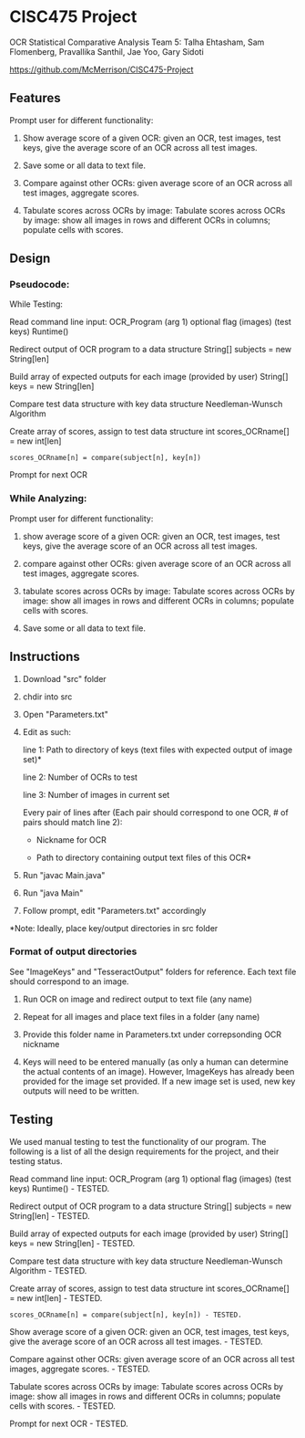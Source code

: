 # CISC475 Project
OCR Statistical Comparative Analysis
Team 5: Talha Ehtasham, Sam Flomenberg, Pravallika Santhil, Jae Yoo, Gary Sidoti


https://github.com/McMerrison/CISC475-Project 


## Features
Prompt user for different functionality:

1) Show average score of a given OCR: given an OCR, test images, test keys, give the average score of an OCR across all test images.

2) Save some or all data to text file.

3) Compare against other OCRs: given average score of an OCR across all test images, aggregate scores.

4) Tabulate scores across OCRs by image: Tabulate scores across OCRs by image: show all images in rows and different OCRs in columns; populate cells with scores.

## Design
### Pseudocode: 
While Testing:

Read command line input: OCR_Program (arg 1) optional flag (images) (test keys)
	Runtime()
	
Redirect output of OCR program to a data structure 
	String[] subjects = new String[len]
	
Build array of expected outputs for each image (provided by user)
	String[] keys = new String[len]
	
Compare test data structure with key data structure
	Needleman-Wunsch Algorithm
	
Create array of scores, assign to test data structure
	int scores_OCRname[] = new int[len]
	
	scores_OCRname[n] = compare(subject[n], key[n])
Prompt for next OCR



### While Analyzing:
Prompt user for different functionality:

1) show average score of a given OCR: given an OCR, test images, test keys, give the average score of an OCR across all test images.

2) compare against other OCRs: given average score of an OCR across all test images, aggregate scores.

3) tabulate scores across OCRs by image: Tabulate scores across OCRs by image: show all images in rows and different OCRs in columns; populate cells with scores.

4) Save some or all data to text file.

## Instructions
1. Download "src" folder

2. chdir into src

4. Open "Parameters.txt"

5. Edit as such:
	
	line 1: Path to directory of keys (text files with expected output of image set)*
	
	line 2: Number of OCRs to test
	
	line 3: Number of images in current set
	
	Every pair of lines after (Each pair should correspond to one OCR, # of pairs should match line 2): 
	
	- Nickname for OCR 
	
	- Path to directory containing output text files of this OCR*
	

6. Run "javac Main.java"
7. Run "java Main"

8. Follow prompt, edit "Parameters.txt" accordingly

*Note: Ideally, place key/output directories in src folder

### Format of output directories
See "ImageKeys" and "TesseractOutput" folders for reference. Each text file should correspond to an image.

1. Run OCR on image and redirect output to text file (any name)

2. Repeat for all images and place text files in a folder (any name)

3. Provide this folder name in Parameters.txt under correpsonding OCR nickname

4. Keys will need to be entered manually (as only a human can determine the actual contents of an image). However, ImageKeys has already been provided for the image set provided. If a new image set is used, new key outputs will need to be written.


## Testing

We used manual testing to test the functionality of our program. The following is a list of all the design requirements for the project, and their testing status.

Read command line input: OCR_Program (arg 1) optional flag (images) (test keys)
	Runtime() - TESTED.
	
Redirect output of OCR program to a data structure 
	String[] subjects = new String[len] - TESTED.
	
Build array of expected outputs for each image (provided by user)
	String[] keys = new String[len] - TESTED.
	
Compare test data structure with key data structure
	Needleman-Wunsch Algorithm - TESTED.
	
Create array of scores, assign to test data structure
	int scores_OCRname[] = new int[len] - TESTED.
	
	scores_OCRname[n] = compare(subject[n], key[n]) - TESTED.
	
Show average score of a given OCR: given an OCR, test images, test keys, give the average score of an OCR across all test images.  - TESTED.

Compare against other OCRs: given average score of an OCR across all test images, aggregate scores.  - TESTED.

Tabulate scores across OCRs by image: Tabulate scores across OCRs by image: show all images in rows and different OCRs in columns; populate cells with scores.  - TESTED.

Prompt for next OCR  - TESTED.
